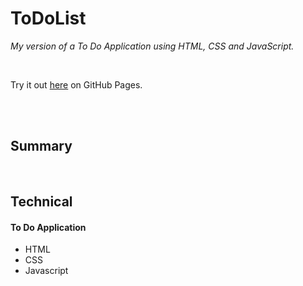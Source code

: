# ToDoList

_My version of a To Do Application using HTML, CSS and JavaScript._

<br>

Try it out [here]() on GitHub Pages.

<br>


<br>


## Summary

<br>

## Technical


#### To Do Application 
- HTML
- CSS
- Javascript

